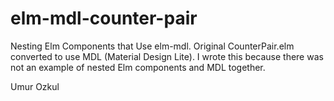 # elm-mdl-counter-pair
Nesting Elm Components that Use elm-mdl. Original CounterPair.elm converted to use MDL (Material Design Lite). I wrote this because there was not an example of nested Elm components and MDL together.

Umur Ozkul 
